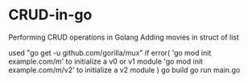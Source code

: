 # CRUD-in-go
Performing CRUD operations in Golang
Adding movies in struct of list

used "go get -u github.com/gorilla/mux"
if error(
'go mod init example.com/m' to initialize a v0 or v1 module
'go mod init example.com/m/v2' to initialize a v2 module
)
go build
go run main.go
